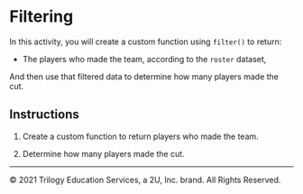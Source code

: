 # Filtering

In this activity, you will create a custom function using `filter()` to return:

- The players who made the team, according to the `roster` dataset,

And then use that filtered data to determine how many players made the cut.


## Instructions

1. Create a custom function to return players who made the team.

2. Determine how many players made the cut.

------

© 2021 Trilogy Education Services, a 2U, Inc. brand. All Rights Reserved.

